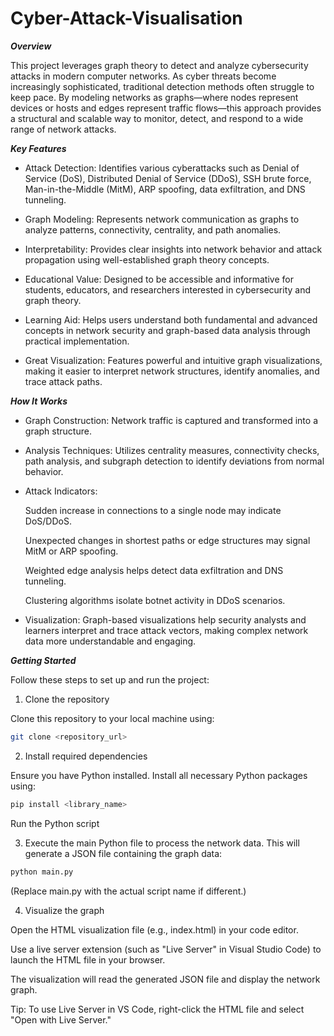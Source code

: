 # Cyber-Attack-Visualisation
**_Overview_**

This project leverages graph theory to detect and analyze cybersecurity attacks in modern computer networks. As cyber threats become increasingly sophisticated, traditional detection methods often struggle to keep pace. By modeling networks as graphs—where nodes represent devices or hosts and edges represent traffic flows—this approach provides a structural and scalable way to monitor, detect, and respond to a wide range of network attacks.


**_Key Features_**

* Attack Detection: Identifies various cyberattacks such as Denial of Service (DoS), Distributed Denial of Service (DDoS), SSH brute force, Man-in-the-Middle (MitM), ARP spoofing, data exfiltration, and DNS tunneling.

* Graph Modeling: Represents network communication as graphs to analyze patterns, connectivity, centrality, and path anomalies.

* Interpretability: Provides clear insights into network behavior and attack propagation using well-established graph theory concepts.

* Educational Value: Designed to be accessible and informative for students, educators, and researchers interested in cybersecurity and graph theory.

* Learning Aid: Helps users understand both fundamental and advanced concepts in network security and graph-based data analysis through practical implementation.

* Great Visualization: Features powerful and intuitive graph visualizations, making it easier to interpret network structures, identify anomalies, and trace attack paths.


**_How It Works_**

* Graph Construction: Network traffic is captured and transformed into a graph structure.

* Analysis Techniques: Utilizes centrality measures, connectivity checks, path analysis, and subgraph detection to identify deviations from normal behavior.

* Attack Indicators:

   Sudden increase in connections to a single node may indicate DoS/DDoS.

   Unexpected changes in shortest paths or edge structures may signal MitM or ARP spoofing.

   Weighted edge analysis helps detect data exfiltration and DNS tunneling.

   Clustering algorithms isolate botnet activity in DDoS scenarios.

* Visualization: Graph-based visualizations help security analysts and learners interpret and trace attack vectors, making complex network data more understandable and engaging.

**_Getting Started_**

Follow these steps to set up and run the project:

1. Clone the repository

Clone this repository to your local machine using:
```bash
git clone <repository_url>
```
2. Install required dependencies

Ensure you have Python installed. Install all necessary Python packages using:
```bash
pip install <library_name>
```
Run the Python script

3. Execute the main Python file to process the network data. This will generate a JSON file containing the graph data:

```bash
python main.py
```
(Replace main.py with the actual script name if different.)

4. Visualize the graph

Open the HTML visualization file (e.g., index.html) in your code editor.

Use a live server extension (such as "Live Server" in Visual Studio Code) to launch the HTML file in your browser.

The visualization will read the generated JSON file and display the network graph.

Tip: To use Live Server in VS Code, right-click the HTML file and select "Open with Live Server."
